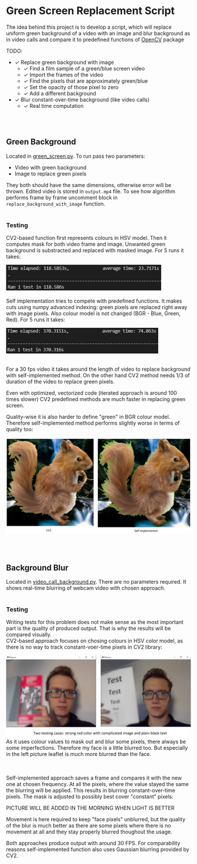 # Green Screen Replacement Script
The idea behind this project is to develop a script, which will replace uniform green background of a video with an image and blur background as in video calls and compare it to predefined functions of [OpenCV](https://opencv.org/) package

TODO:  
- &check; Replace green background with image
  - &check; Find a film sample of a green/blue screen video  
  - &check; Import the frames of the video  
  - &check; Find the pixels that are approximately green/blue  
  - &check; Set the opacity of those pixel to zero  
  - &check; Add a different background  
- &check; Blur constant-over-time background (like video calls)
  - &check; Real time computation

<br />
<br />

## Green Background
Located in [green_screen.py](https://github.com/Szmydlo/Green-Screen/blob/main/green_screen.py). To run pass two parameters:
- Video with green background
- Image to replace green pixels

They both should have the same dimensions, otherwise error will be thrown. Edited video is stored in  `output.mp4` file. To see how algorithm performs frame by frame uncomment block in `replace_background_with_image` function.
<br />
<br />
### Testing
CV2-based function first represents colours in HSV model. Then it computes mask for both video frame and image. Unwanted green background is substracted and replaced with masked image. For 5 runs it takes:  

![Timings of CV2 method](/Screenshots/GreenScreenReplacementCV2.png "Timings of CV2 method")
<br />
<br />
Self implementation tries to compete with predefined functions. It makes cuts using numpy advanced indexing: green pixels are replaced right away with image pixels. Also colour model is not changed (BGR - Blue, Green, Red). For 5 runs it takes:  

![Timings of self-implemented method](/Screenshots/GreenScreenReplacementSelf.png "Timings of self-implemented method")  

<br />
For a 30 fps video it takes around the length of video to replace background with self-implemented method. On the other hand CV2 method needs 1/3 of duration of the video to replace green pixels.

Even with optimized, vectorized code (iterated approach is around 100 times slower) CV2 predefined methods are much faster in replacing green screen.

Quality-wise it is also harder to define "green" in BGR colour model. Therefore self-implemented method performs slightly worse in terms of quality too:

![Quality comparison of green screen removal](/Screenshots/Squirrels.png "Quality comparison of green screen removal")  

<br />
<br />

## Background Blur
Located in [video_call_background.py](https://github.com/Szmydlo/Green-Screen/blob/main/video_call_background.py). There are no parameters required. It shows real-time blurring of webcam video with chosen approach.
<br />
<br />
### Testing
Writing tests for this problem does not make sense as the most important part is the quality of produced output. That is why the results will be compared visually.  
CV2-based approach focuses on chosing colours in HSV color model, as there is no way to track constant-voer-time pixels in CV2 library:

![CV2-based blur](/Screenshots/BlurCV2.png "CV2-based blur")
<br />
As it uses colour values to mask out and blur some pixels, there always be some imperfections. Therefore my face is a little blurred too. But especially in the left picture leaflet is much more blurred than the face.

<br />
<br />
Self-implemented approach saves a frame and compares it with the new one at chosen frequency. At all the pixels, where the value stayed the same the blurring will be applied. This results in blurring constant-over-time pixels. The mask is adjusted to possibly best cover "constant" pixels:  

PICTURE WILL BE ADDED IN THE MORNING WHEN LIGHT IS BETTER  

Movement is here required to keep "face pixels" unblurred, but the quality of the blur is much better as there are some pixels where there is no movement at all and they stay properly blurred thoughout the usage.


Both approaches produce output with around 30 FPS. For comparability reasons self-implemented function also uses Gaussian blurring provided by CV2.